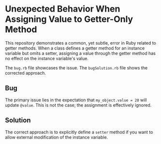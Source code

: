 # Unexpected Behavior When Assigning Value to Getter-Only Method

This repository demonstrates a common, yet subtle, error in Ruby related to getter methods.  When a class defines a getter method for an instance variable but omits a setter, assigning a value through the getter method has no effect on the instance variable's value.

The `bug.rb` file showcases the issue.  The `bugSolution.rb` file shows the corrected approach.

## Bug
The primary issue lies in the expectation that `my_object.value = 20` will update `@value`.  This is not the case; the assignment is effectively ignored.

## Solution
The correct approach is to explicitly define a `setter` method if you want to allow external modification of the instance variable.